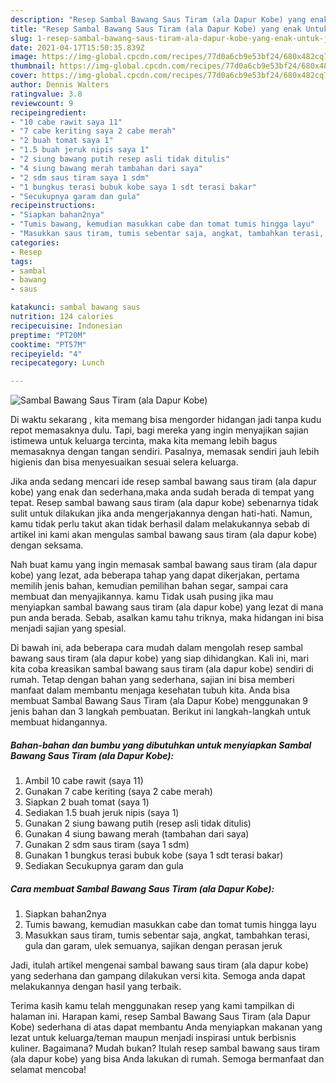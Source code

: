 ```yaml
---
description: "Resep Sambal Bawang Saus Tiram (ala Dapur Kobe) yang enak Untuk Jualan"
title: "Resep Sambal Bawang Saus Tiram (ala Dapur Kobe) yang enak Untuk Jualan"
slug: 1-resep-sambal-bawang-saus-tiram-ala-dapur-kobe-yang-enak-untuk-jualan
date: 2021-04-17T15:50:35.839Z
image: https://img-global.cpcdn.com/recipes/77d0a6cb9e53bf24/680x482cq70/sambal-bawang-saus-tiram-ala-dapur-kobe-foto-resep-utama.jpg
thumbnail: https://img-global.cpcdn.com/recipes/77d0a6cb9e53bf24/680x482cq70/sambal-bawang-saus-tiram-ala-dapur-kobe-foto-resep-utama.jpg
cover: https://img-global.cpcdn.com/recipes/77d0a6cb9e53bf24/680x482cq70/sambal-bawang-saus-tiram-ala-dapur-kobe-foto-resep-utama.jpg
author: Dennis Walters
ratingvalue: 3.8
reviewcount: 9
recipeingredient:
- "10 cabe rawit saya 11"
- "7 cabe keriting saya 2 cabe merah"
- "2 buah tomat saya 1"
- "1.5 buah jeruk nipis saya 1"
- "2 siung bawang putih resep asli tidak ditulis"
- "4 siung bawang merah tambahan dari saya"
- "2 sdm saus tiram saya 1 sdm"
- "1 bungkus terasi bubuk kobe saya 1 sdt terasi bakar"
- "Secukupnya garam dan gula"
recipeinstructions:
- "Siapkan bahan2nya"
- "Tumis bawang, kemudian masukkan cabe dan tomat tumis hingga layu"
- "Masukkan saus tiram, tumis sebentar saja, angkat, tambahkan terasi, gula dan garam, ulek semuanya, sajikan dengan perasan jeruk"
categories:
- Resep
tags:
- sambal
- bawang
- saus

katakunci: sambal bawang saus 
nutrition: 124 calories
recipecuisine: Indonesian
preptime: "PT20M"
cooktime: "PT57M"
recipeyield: "4"
recipecategory: Lunch

---
```



![Sambal Bawang Saus Tiram (ala Dapur Kobe)](https://img-global.cpcdn.com/recipes/77d0a6cb9e53bf24/680x482cq70/sambal-bawang-saus-tiram-ala-dapur-kobe-foto-resep-utama.jpg)

Di waktu  sekarang , kita memang bisa mengorder hidangan jadi tanpa kudu repot memasaknya dulu. Tapi, bagi mereka yang ingin menyajikan sajian istimewa untuk keluarga tercinta, maka kita memang lebih bagus memasaknya dengan tangan sendiri. Pasalnya, memasak sendiri jauh lebih higienis dan bisa menyesuaikan sesuai selera keluarga.

Jika anda sedang mencari ide resep sambal bawang saus tiram (ala dapur kobe) yang enak dan sederhana,maka anda sudah berada di tempat yang tepat. Resep sambal bawang saus tiram (ala dapur kobe)  sebenarnya tidak sulit untuk dilakukan jika anda mengerjakannya dengan hati-hati. Namun, kamu tidak perlu takut akan tidak berhasil dalam melakukannya 
sebab di artikel ini kami akan mengulas sambal bawang saus tiram (ala dapur kobe) dengan seksama.  



Nah buat kamu yang ingin memasak sambal bawang saus tiram (ala dapur kobe) yang lezat, ada beberapa tahap yang dapat dikerjakan, pertama memilih jenis bahan, kemudian pemilihan bahan segar, sampai cara membuat dan menyajikannya. kamu Tidak usah pusing jika mau menyiapkan sambal bawang saus tiram (ala dapur kobe) yang lezat di mana pun anda berada. Sebab, asalkan kamu  tahu triknya, maka hidangan ini bisa menjadi sajian yang spesial.

Di bawah ini, ada beberapa cara mudah dalam mengolah resep sambal bawang saus tiram (ala dapur kobe) yang siap dihidangkan. Kali ini, mari kita coba kreasikan sambal bawang saus tiram (ala dapur kobe) sendiri di rumah. Tetap dengan bahan yang sederhana, sajian ini bisa memberi manfaat dalam membantu menjaga kesehatan tubuh kita. Anda bisa membuat Sambal Bawang Saus Tiram (ala Dapur Kobe) menggunakan 9 jenis bahan dan 3 langkah pembuatan. Berikut ini langkah-langkah untuk membuat hidangannya.

<!--inarticleads1-->

##### Bahan-bahan dan bumbu yang dibutuhkan untuk menyiapkan Sambal Bawang Saus Tiram (ala Dapur Kobe):

1. Ambil 10 cabe rawit (saya 11)
1. Gunakan 7 cabe keriting (saya 2 cabe merah)
1. Siapkan 2 buah tomat (saya 1)
1. Sediakan 1.5 buah jeruk nipis (saya 1)
1. Gunakan 2 siung bawang putih (resep asli tidak ditulis)
1. Gunakan 4 siung bawang merah (tambahan dari saya)
1. Gunakan 2 sdm saus tiram (saya 1 sdm)
1. Gunakan 1 bungkus terasi bubuk kobe (saya 1 sdt terasi bakar)
1. Sediakan Secukupnya garam dan gula




<!--inarticleads2-->

##### Cara membuat Sambal Bawang Saus Tiram (ala Dapur Kobe):

1. Siapkan bahan2nya
1. Tumis bawang, kemudian masukkan cabe dan tomat tumis hingga layu
1. Masukkan saus tiram, tumis sebentar saja, angkat, tambahkan terasi, gula dan garam, ulek semuanya, sajikan dengan perasan jeruk




Jadi, itulah artikel mengenai  sambal bawang saus tiram (ala dapur kobe)  yang sederhana dan gampang dilakukan versi kita. Semoga anda dapat melakukannya dengan hasil yang terbaik. 

Terima kasih kamu telah menggunakan resep yang kami tampilkan di halaman ini. Harapan kami, resep  Sambal Bawang Saus Tiram (ala Dapur Kobe) sederhana di atas dapat membantu Anda menyiapkan makanan yang lezat untuk keluarga/teman maupun menjadi inspirasi untuk berbisnis kuliner. Bagaimana? Mudah bukan? Itulah resep sambal bawang saus tiram (ala dapur kobe) yang bisa Anda lakukan di rumah. Semoga bermanfaat dan selamat mencoba!

